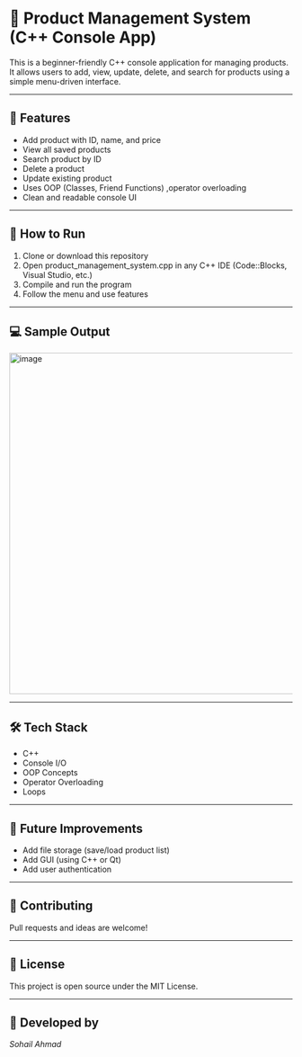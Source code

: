 # 🛒 Product Management System (C++ Console App)

This is a beginner-friendly C++ console application for managing products. It allows users to add, view, update, delete, and search for products using a simple menu-driven interface.

---

## 📌 Features

- Add product with ID, name, and price  
- View all saved products  
- Search product by ID  
- Delete a product  
- Update existing product  
- Uses OOP (Classes, Friend Functions) ,operator overloading 
- Clean and readable console UI  

---

## 🚀 How to Run

1. Clone or download this repository  
2. Open product_management_system.cpp in any C++ IDE (Code::Blocks, Visual Studio, etc.)  
3. Compile and run the program  
4. Follow the menu and use features  

---

## 💻 Sample Output
<img width="1045" height="607" alt="image" src="https://github.com/user-attachments/assets/a5384f9b-3a0d-4f9a-b4aa-b6a51f8dcdc8" />

---

## 🛠 Tech Stack

- C++  
- Console I/O  
- OOP Concepts
- Operator Overloading
- Loops

---

## 📌 Future Improvements

- Add file storage (save/load product list)  
- Add GUI (using C++ or Qt)  
- Add user authentication  

---

## 🤝 Contributing

Pull requests and ideas are welcome!

---

## 📄 License

This project is open source under the MIT License.

---

## 🙋 Developed by

*Sohail Ahmad*
